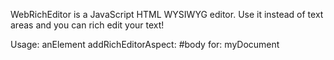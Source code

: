 WebRichEditor is a JavaScript HTML WYSIWYG editor. Use it instead of text areas and you can rich edit your text!

Usage:
	anElement addRichEditorAspect: #body for: myDocument